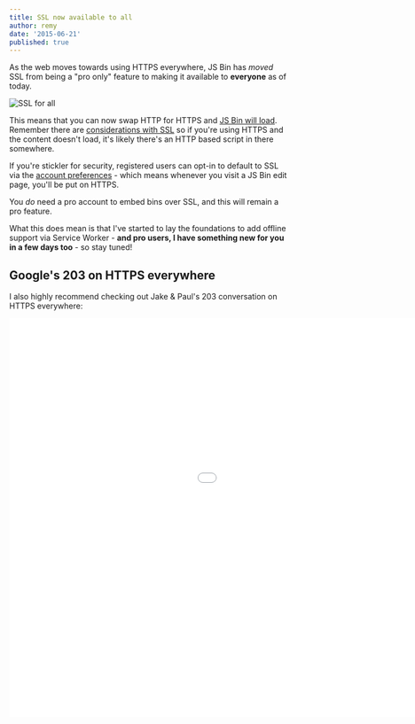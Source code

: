 ```yaml
---
title: SSL now available to all
author: remy
date: '2015-06-21'
published: true
---
```



As the web moves towards using HTTPS everywhere, JS Bin has *moved* SSL from being a "pro only" feature to making it available to **everyone** as of today.

![SSL for all](/images/blog/ssl-for-all.png)

This means that you can now swap HTTP for HTTPS and [JS Bin will load](https://jsbin.com). Remember there are [considerations with SSL](/help/ssl) so if you're using HTTPS and the content doesn't load, it's likely there's an HTTP based script in there somewhere.

If you're stickler for security, registered users can opt-in to default to SSL via the [account preferences](https://jsbin.com/account/preferences) - which means whenever you visit a JS Bin edit page, you'll be put on HTTPS.

You *do* need a pro account to embed bins over SSL, and this will remain a pro feature.

What this does mean is that I've started to lay the foundations to add offline support via Service Worker - **and pro users, I have something new for you in a few days too** - so stay tuned!

## Google's 203 on HTTPS everywhere

I also highly recommend checking out Jake & Paul's 203 conversation on HTTPS everywhere:

<div class="embed-container"><iframe width="1280" height="720" src="//www.youtube.com/embed/_RwzMCRsneU" frameborder="0" allowfullscreen></iframe></div>
